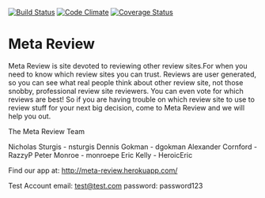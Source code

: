 [![Build Status](https://travis-ci.org/LaunchAcademy/meta_review.svg)](https://travis-ci.org/LaunchAcademy/meta_review) [![Code Climate](https://codeclimate.com/github/LaunchAcademy/meta_review/badges/gpa.svg)](https://codeclimate.com/github/LaunchAcademy/meta_review) [![Coverage Status](https://coveralls.io/repos/LaunchAcademy/meta_review/badge.png)](https://coveralls.io/r/LaunchAcademy/meta_review)

# Meta Review

Meta Review is site devoted to reviewing other review sites.For when you need to know which review sites you can trust. Reviews are user generated, so you can see what real people think about other review site, not those snobby, professional review site reviewers. You can even vote for which reviews are best! So if you are having trouble on which review site to use to review stuff for your next big decision, come to Meta Review and we will help you out.

The Meta Review Team

Nicholas Sturgis - nsturgis
Dennis Gokman - dgokman
Alexander Cornford - RazzyP
Peter Monroe - monroepe
Eric Kelly - HeroicEric

Find our app at: http://meta-review.herokuapp.com/

Test Account
email: test@test.com
password: password123
